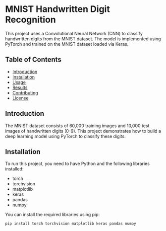 # MNIST Handwritten Digit Recognition

This project uses a Convolutional Neural Network (CNN) to classify handwritten digits from the MNIST dataset. The model is implemented using PyTorch and trained on the MNIST dataset loaded via Keras.

## Table of Contents
- [Introduction](#introduction)
- [Installation](#installation)
- [Usage](#usage)
- [Results](#results)
- [Contributing](#contributing)
- [License](#license)

## Introduction
The MNIST dataset consists of 60,000 training images and 10,000 test images of handwritten digits (0-9). This project demonstrates how to build a deep learning model using PyTorch to classify these digits.

## Installation

To run this project, you need to have Python and the following libraries installed:

- torch
- torchvision
- matplotlib
- keras
- pandas
- numpy

You can install the required libraries using pip:

```bash
pip install torch torchvision matplotlib keras pandas numpy
